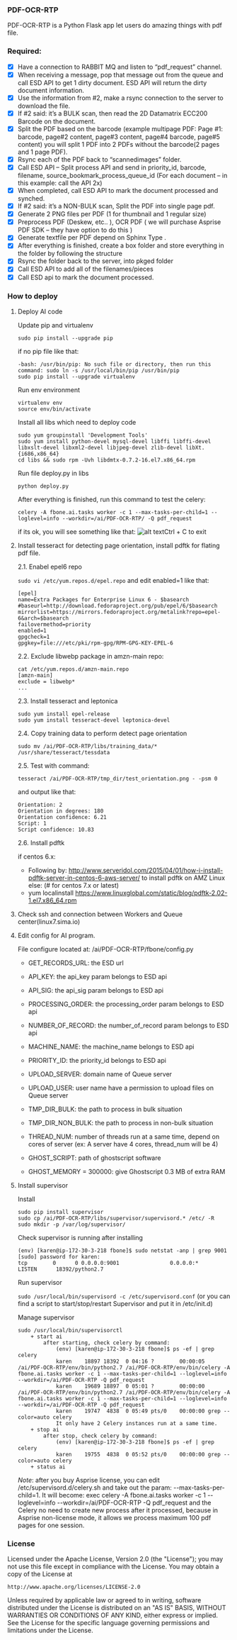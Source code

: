 ### PDF-OCR-RTP

PDF-OCR-RTP is a Python Flask app let users do amazing things with pdf file.

### Required:

* [x] Have a connection to RABBIT MQ and listen to “pdf_request” channel.
* [x] When receiving a message, pop that message out from the queue and call ESD API to get 1 dirty document. ESD API will return the dirty document information.
* [x] Use the information from #2, make a rsync connection to the server to download the file.
* [x] If #2 said: it’s a BULK scan, then read the 2D Datamatrix ECC200 Barcode on the document.
* [x] Split the PDF based on the barcode (example multipage PDF: Page #1: barcode, page#2 content, page#3 content, page#4 barcode, page#5 content) you will split 1 PDF into 2 PDFs without the barcode(2 pages and 1 page PDF).
* [x] Rsync each of the PDF back to “scannedimages” folder.
* [x] Call ESD API – Split process API and send in  priority_id, barcode, filename, source_bookmark_process_queue_id (For each document – in this example: call the API 2x)
* [x] When completed, call ESD API to mark the document processed and synched.
* [x] If #2 said: it’s a NON-BULK scan, Split the PDF into single page pdf.
* [x] Generate 2 PNG files per PDF (1 for thumbnail and 1 regular size)
* [x] Preprocess PDF (Deskew, etc.. ), OCR PDF ( we will purchase Asprise PDF SDK – they have option to do this )
* [x] Generate textfile per PDF depend on Sphinx Type .
* [x] After everything is finished, create a box folder and store everything in the folder by following the structure
* [x] Rsync the folder back to the server, into pkged folder
* [x] Call ESD API to add all of the filenames/pieces
* [x] Call ESD api to mark the document processed.

### How to deploy

1. Deploy AI code
        
    Update pip and virtualenv

    `sudo pip install --upgrade pip`

    if no pip file like that:
    
    ```
    -bash: /usr/bin/pip: No such file or directory, then run this command: sudo ln -s /usr/local/bin/pip /usr/bin/pip
    sudo pip install --upgrade virtualenv
    ```
        
    Run env environment

    ```
    virtualenv env
    source env/bin/activate
    ```
        
    Install all libs which need to deploy  code

    ```
    sudo yum groupinstall 'Development Tools'
    sudo yum install python-devel mysql-devel libffi libffi-devel libxslt-devel libxml2-devel libjpeg-devel zlib-devel libXt.{i686,x86_64}
    cd libs && sudo rpm -Uvh libdmtx-0.7.2-16.el7.x86_64.rpm
    ```

    Run file deploy.py in libs

    `python deploy.py`
        
    After everything is finished, run this command to test the celery:

    `celery -A fbone.ai.tasks worker -c 1 --max-tasks-per-child=1 --loglevel=info --workdir=/ai/PDF-OCR-RTP/ -Q pdf_request`

    if its ok, you will see something like that: ![alt text](http://i.imgur.com/Ev91ES8.png)Ctrl + C to exit
            
2. Install tesseract for detecting page orientation, install pdftk for flating pdf file.

    2.1. Enabel epel6 repo

    `sudo vi /etc/yum.repos.d/epel.repo` and edit enabled=1 like that:

    ```
    [epel]
    name=Extra Packages for Enterprise Linux 6 - $basearch
    #baseurl=http://download.fedoraproject.org/pub/epel/6/$basearch
    mirrorlist=https://mirrors.fedoraproject.org/metalink?repo=epel-6&arch=$basearch
    failovermethod=priority
    enabled=1
    gpgcheck=1
    gpgkey=file:///etc/pki/rpm-gpg/RPM-GPG-KEY-EPEL-6
    ```

    2.2. Exclude libwebp package in amzn-main repo:

    ```
    cat /etc/yum.repos.d/amzn-main.repo
    [amzn-main]
    exclude = libwebp*
    ...
    ```

    2.3. Install tesseract and  leptonica

    ```
    sudo yum install epel-release
    sudo yum install tesseract-devel leptonica-devel
    ```

    2.4. Copy training data to perform detect page orientation

    `sudo mv /ai/PDF-OCR-RTP/libs/training_data/* /usr/share/tesseract/tessdata`

    2.5. Test with command:

    `tesseract /ai/PDF-OCR-RTP/tmp_dir/test_orientation.png - -psm 0`

     and output like that:
    
    ```
    Orientation: 2
    Orientation in degrees: 180
    Orientation confidence: 6.21
    Script: 1
    Script confidence: 10.83
    ```

    2.6. Install pdftk

    if centos 6.x:
    - Following by: http://www.serveridol.com/2015/04/01/how-i-install-pdftk-server-in-centos-6-aws-server/ to install pdftk on AMZ Linux
    else: (# for centos 7.x or latest)
    - yum localinstall https://www.linuxglobal.com/static/blog/pdftk-2.02-1.el7.x86_64.rpm

3. Check ssh and connection between Workers and Queue center(linux7.sima.io)
                 
4. Edit config for AI program.

    File configure located at: /ai/PDF-OCR-RTP/fbone/config.py
    - GET_RECORDS_URL: the ESD url
    - API_KEY: the api_key param belongs to ESD api
    - API_SIG: the api_sig param belongs to ESD api
    - PROCESSING_ORDER: the processing_order param belongs to ESD api
    - NUMBER_OF_RECORD: the number_of_record param belongs to ESD api
    - MACHINE_NAME: the machine_name belongs to ESD api
    - PRIORITY_ID: the priority_id belongs to ESD api

    - UPLOAD_SERVER: domain name of Queue server
    - UPLOAD_USER: user name have a permission to upload files on Queue server

    - TMP_DIR_BULK: the path to process in bulk situation
    - TMP_DIR_NON_BULK: the path to process in non-bulk situation

    - THREAD_NUM: number of threads run at a same time, depend on cores of server (ex: A server have 4 cores, thread_num will be 4)
    - GHOST_SCRIPT: path of ghostscript software
    - GHOST_MEMORY = 300000: give Ghostscript 0.3 MB of extra RAM
                                 
5. Install supervisor

    Install

    ```
    sudo pip install supervisor
    sudo cp /ai/PDF-OCR-RTP/libs/supervisor/supervisord.* /etc/ -R
    sudo mkdir -p /var/log/supervisor/
    ```
                     
    Check supervisor is running after installing

    ```
    (env) [karen@ip-172-30-3-218 fbone]$ sudo netstat -anp | grep 9001
    [sudo] password for karen:
    tcp        0      0 0.0.0.0:9001                0.0.0.0:*                   LISTEN      18392/python2.7
    ```

    Run supervisor

    `sudo /usr/local/bin/supervisord -c /etc/supervisord.conf` (or you can find a script to start/stop/restart Supervisor and put it in /etc/init.d)
                         
    Manage supervisor

    ```
    sudo /usr/local/bin/supervisorctl
        + start ai
            after starting, check celery by command:
                (env) [karen@ip-172-30-3-218 fbone]$ ps -ef | grep celery
                karen    18897 18392  0 04:16 ?        00:00:05 /ai/PDF-OCR-RTP/env/bin/python2.7 /ai/PDF-OCR-RTP/env/bin/celery -A fbone.ai.tasks worker -c 1 --max-tasks-per-child=1 --loglevel=info --workdir=/ai/PDF-OCR-RTP -Q pdf_request
                karen    19689 18897  0 05:01 ?        00:00:00 /ai/PDF-OCR-RTP/env/bin/python2.7 /ai/PDF-OCR-RTP/env/bin/celery -A fbone.ai.tasks worker -c 1 --max-tasks-per-child=1 --loglevel=info --workdir=/ai/PDF-OCR-RTP -Q pdf_request
                karen    19747  4838  0 05:49 pts/0    00:00:00 grep --color=auto celery
                It only have 2 Celery instances run at a same time.
        + stop ai
            after stop, check celery by command:
                (env) [karen@ip-172-30-3-218 fbone]$ ps -ef | grep celery
                karen    19755  4838  0 05:52 pts/0    00:00:00 grep --color=auto celery
        + status ai
    ```

    *Note*: after you buy Asprise license, you can edit /etc/supervisord.d/celery.sh and take out the param: --max-tasks-per-child=1. It will become: 
    exec celery -A fbone.ai.tasks worker -c 1 --loglevel=info --workdir=/ai/PDF-OCR-RTP -Q pdf_request
    and the Celery no need to create new process after it processed, because in Asprise non-license mode, it allows we process maximum 100 pdf pages for one session.

### License

Licensed under the Apache License, Version 2.0 (the "License");
you may not use this file except in compliance with the License.
You may obtain a copy of the License at
            
    http://www.apache.org/licenses/LICENSE-2.0

Unless required by applicable law or agreed to in writing, software
distributed under the License is distributed on an "AS IS" BASIS,
WITHOUT WARRANTIES OR CONDITIONS OF ANY KIND, either express or implied.
See the License for the specific language governing permissions and
limitations under the License.
